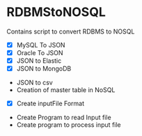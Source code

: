 # RDBMStoNOSQL
Contains script to convert RDBMS to NOSQL


- [x] MySQL To JSON
- [x] Oracle To JSON
- [x] JSON to Elastic
- [x] JSON to MongoDB
- JSON to csv
- Creation of master table in NoSQL
- [x] Create inputFile Format
- Create Program to read Input file
- Create program to process input file

